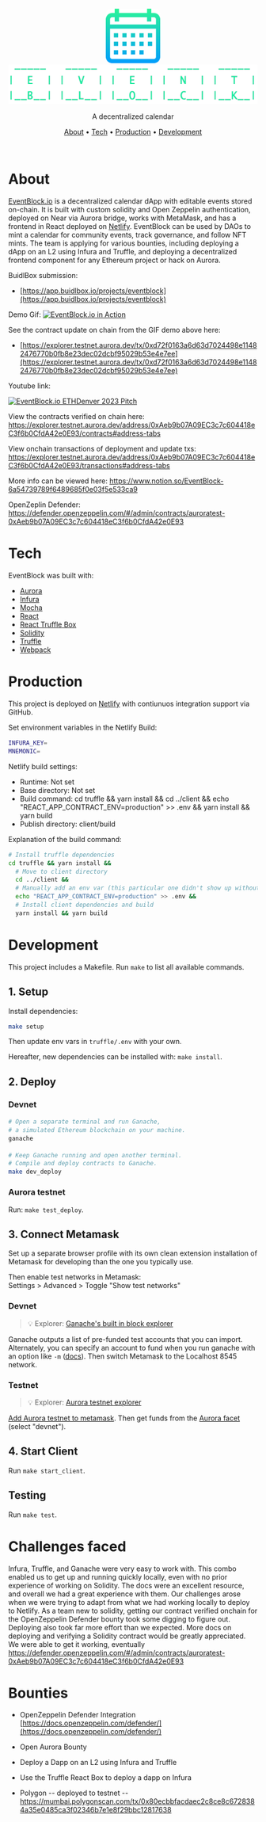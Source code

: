 <p align="center">
  <div align="center">
    <img width="110px" style="border-radius: 10px;" src="client/public/logos/logo-square.png">
    <img src="client/public/logos/name-lg.png">
  </div>
  <p align="center">A decentralized calendar</p>
  <p align="center">
    <a href="#about">About</a>
    •
    <a href="#tech">Tech</a>
    •
    <a href="#production">Production</a>
    •
    <a href="#development">Development</a>
  </p>

</p>
<br/>

# About
[EventBlock.io](https://EventBlock.io/) is a decentralized calendar dApp with editable events stored on-chain. It is built with custom solidity and Open Zeppelin authentication, deployed on Near via Aurora bridge, works with MetaMask, and has a frontend in React deployed on [Netlify](https://www.netlify.com/). EventBlock can be used by DAOs to mint a calendar for community events, track governance, and follow NFT mints. The team is applying for various bounties, including deploying a dApp on an L2 using Infura and Truffle, and deploying a decentralized frontend component for any Ethereum project or hack on Aurora.

BuidlBox submission:
- [https://app.buidlbox.io/projects/eventblock](https://app.buidlbox.io/projects/eventblock)

Demo Gif: 
[![EventBlock.io in Action](https://i.imgur.com/6RvKcua.gif)](https://i.imgur.com/6RvKcua.gif)

See the contract update on chain from the GIF demo above here:
- [https://explorer.testnet.aurora.dev/tx/0xd72f0163a6d63d7024498e11482476770b0fb8e23dec02dcbf95029b53e4e7ee](https://explorer.testnet.aurora.dev/tx/0xd72f0163a6d63d7024498e11482476770b0fb8e23dec02dcbf95029b53e4e7ee)
 
Youtube link:

[![EventBlock.io ETHDenver 2023 Pitch](https://img.youtube.com/vi/J-scP5i8CUM/0.jpg)](https://www.youtube.com/watch?v=J-scP5i8CUM)

View the contracts verified on chain here: https://explorer.testnet.aurora.dev/address/0xAeb9b07A09EC3c7c604418eC3f6b0CfdA42e0E93/contracts#address-tabs

View onchain transactions of deployment and update txs: https://explorer.testnet.aurora.dev/address/0xAeb9b07A09EC3c7c604418eC3f6b0CfdA42e0E93/transactions#address-tabs 

More info can be viewed here: https://www.notion.so/EventBlock-6a54739789f6489685f0e03f5e533ca9

OpenZeplin Defender: https://defender.openzeppelin.com/#/admin/contracts/auroratest-0xAeb9b07A09EC3c7c604418eC3f6b0CfdA42e0E93


# Tech
EventBlock was built with:
- [Aurora](https://aurora.dev/)
- [Infura](https://www.infura.io/)
- [Mocha](https://mochajs.org/)
- [React](https://reactjs.org/)
- [React Truffle Box](https://trufflesuite.com/boxes/react/)
- [Solidity](https://soliditylang.org/)
- [Truffle](https://trufflesuite.com)
- [Webpack](https://webpack.js.org)

# Production
This project is deployed on [Netlify](https://www.netlify.com/) with contiunuos integration support via GitHub.

Set environment variables in the Netlify Build:
```sh
INFURA_KEY=
MNEMONIC=
```
Netlify build settings:
- Runtime: Not set
- Base directory: Not set
- Build command: cd truffle && yarn install && cd ../client && echo "REACT_APP_CONTRACT_ENV=production" >> .env && yarn install && yarn build
- Publish directory: client/build

Explanation of the build command:
```sh
# Install truffle dependencies
cd truffle && yarn install &&
  # Move to client directory
  cd ../client &&
  # Manually add an env var (this particular one didn't show up without this)
  echo "REACT_APP_CONTRACT_ENV=production" >> .env &&
  # Install client dependencies and build
  yarn install && yarn build
```

# Development
This project includes a Makefile. Run `make` to list all available commands.

## 1. Setup
Install dependencies:
```sh
make setup
```
Then update env vars in `truffle/.env` with your own.

Hereafter, new dependencies can be installed with: `make install`.

## 2. Deploy
### Devnet
```sh
# Open a separate terminal and run Ganache,
# a simulated Ethereum blockchain on your machine.
ganache

# Keep Ganache running and open another terminal.
# Compile and deploy contracts to Ganache.
make dev_deploy
```

### Aurora testnet
Run: `make test_deploy`.

## 3. Connect Metamask
Set up a separate browser profile with its own clean extension installation of Metamask for developing than the one you typically use.

Then enable test networks in Metamask:
</br>
Settings > Advanced > Toggle "Show test networks"


### Devnet
> 💡 Explorer: [Ganache's built in block explorer](https://trufflesuite.com/ganache/)

Ganache outputs a list of pre-funded test accounts that you can import. Alternately, you can specify an account to fund when you run ganache with an option like `-m` ([docs](https://github.com/trufflesuite/ganache#documentation)).
Then switch Metamask to the Localhost 8545 network.

### Testnet
> 💡 Explorer: [Aurora testnet explorer](https://explorer.testnet.aurora.dev/)

[Add Aurora testnet to metamask](https://doc.aurora.dev/interact/metamask/#connecting-metamask-to-aurora). Then get funds from the [Aurora facet](https://aurora.dev/faucet) (select "devnet").

## 4. Start Client
Run `make start_client`.

## Testing
Run `make test`.

# Challenges faced
Infura, Truffle, and Ganache were very easy to work with. This combo enabled us to get up and running quickly locally, even with no prior experience of working on Solidity. The docs were an excellent resource, and overall we had a great experience with them. Our challenges arose when we were trying to adapt from what we had working locally to deploy to Netlify. As a team new to solidity, getting our contract verified onchain for the OpenZeppelin Defender bounty took some digging to figure out. Deploying also took far more effort than we expected. More docs on deploying and verifying a Solidity contract would be greatly appreciated. We were able to get it working, eventually https://defender.openzeppelin.com/#/admin/contracts/auroratest-0xAeb9b07A09EC3c7c604418eC3f6b0CfdA42e0E93

# Bounties
-  OpenZeppelin Defender Integration
[https://docs.openzeppelin.com/defender/](https://docs.openzeppelin.com/defender/)

-  Open Aurora Bounty

-  Deploy a Dapp on an L2 using Infura and Truffle

-  Use the Truffle React Box to deploy a dapp on Infura

- Polygon
-- deployed to testnet
-- https://mumbai.polygonscan.com/tx/0x80ecbbfacdaec2c8ce8c6728384a35e0485ca3f02346b7e1e8f29bbc12817638 
